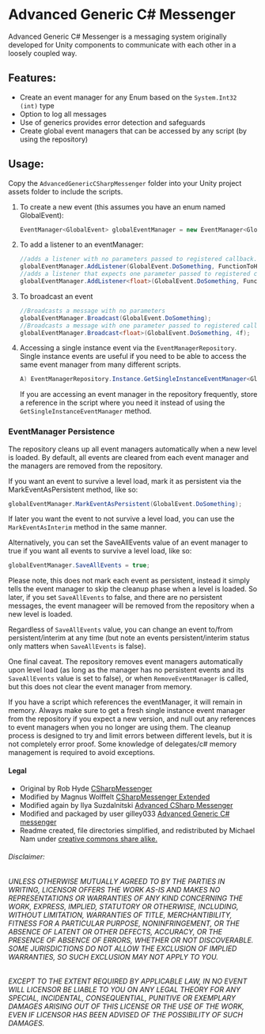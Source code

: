 # Advanced Generic C# Messenger
Advanced Generic C# Messenger is a messaging system originally developed for Unity components to communicate with each other in a loosely coupled way.
## Features:
* Create an event manager for any Enum based on the `System.Int32 (int)` type
* Option to log all messages
* Use of generics provides error detection and safeguards
* Create global event managers that can be accessed by any script (by using the repository)

## Usage:

Copy the `AdvancedGenericCSharpMessenger` folder into your Unity project assets folder to include the scripts.

1. To create a new event (this assumes you have an enum named GlobalEvent):
 	```csharp
    EventManager<GlobalEvent> globalEventManager = new EventManager<GlobalEvent>();
    ```
 		
 2. To add a listener to an eventManager:
    ```csharp
    //adds a listener with no parameters passed to registered callback.
    globalEventManager.AddListener(GlobalEvent.DoSomething, FunctionToHandleDoSomethingEvent);
    //adds a listener that expects one parameter passed to registered callback.
    globalEventManager.AddListener<float>(GlobalEvent.DoSomething, FunctionToHandleDoSomethingEventWithFloatParamater);
    ```
 	
 3. To broadcast an event
    ```csharp
    //Broadcasts a message with no parameters
 	globalEventManager.Broadcast(GlobalEvent.DoSomething);
 	//Broadcasts a message with one parameter passed to registered callbacks.
 	globalEventManager.Broadcast<float>(GlobalEvent.DoSomething, 4f);
 	```
 
 4. Accessing a single instance event via the `EventManagerRepository`. Single instance events are useful if you need to be able to access the same event manager from many different scripts.
    ```csharp
    A) EventManagerRepository.Instance.GetSingleInstanceEventManager<GlobalEvent>().Broadcast<float>(GlobalEvent.DoSomething, 4f);
    ```
    If you are accessing an event manager in the repository frequently, store a reference in the script where you need it instead of using the `GetSingleInstanceEventManager` method.

### EventManager Persistence
 
The repository cleans up all event managers automatically when a new level is loaded. By default, all events are cleared from each event manager and the managers are removed from the repository.

If you want an event to survive a level load, mark it as persistent via the MarkEventAsPersistent method, like so:
```csharp
globalEventManager.MarkEventAsPersistent(GlobalEvent.DoSomething);
```
If later you want the event to not survive a level load, you can use the `MarkEventAsInterim` method in the same manner.

Alternatively, you can set the SaveAllEvents value of an event manager to true if you want all events to survive a level load, like so:
```csharp
globalEventManager.SaveAllEvents = true;
```
Please note, this does not mark each event as persistent, instead it simply tells the event manager to skip the cleanup phase when a level is loaded.
So later, if you set `SaveAllEvents` to false, and there are no persistent messages, the event manageer will be removed
from the repository when a new level is loaded. 

Regardless of `SaveAllEvents` value, you can change an event to/from persistent/interim at any time (but note an events persistent/interim status only matters when `SaveAllEvents` is false).

One final caveat. The repository removes event managers automatically upon level load (as long as the manager has no persistent events and its `SaveAllEvents` value is set to false), or when `RemoveEventManager` is called, but this does not clear the event manager from memory. 

If you have a script which references the eventManager, it will remain in memory. Always make sure to get a fresh single instance event manager from the repository if you expect a new version, and null out any references to event managers when you no longer are using them. The cleanup process is designed to try and limit errors between different levels, but it is not completely error proof. Some knowledge of delegates/c# memory management is required to avoid exceptions.

#### Legal

* Original by Rob Hyde [CSharpMessenger](http://wiki.unity3d.com/index.php/CSharpMessenger) 
* Modified by Magnus Wolffelt [CSharpMessenger Extended](http://wiki.unity3d.com/index.php/CSharpMessenger_Extended) 
* Modified again by Ilya Suzdalnitski [Advanced CSharp Messenger](http://wiki.unity3d.com/index.php/Advanced_CSharp_Messenger)
* Modified and packaged by user gilley033 [Advanced Generic C# messenger ](http://forum.unity3d.com/threads/advanced-c-messenger.112449/) 
* Readme created, file directories simplified, and redistributed by Michael Nam under [creative commons share alike.](https://creativecommons.org/licenses/by-sa/3.0/)

###### Disclaimer:
###### *UNLESS OTHERWISE MUTUALLY AGREED TO BY THE PARTIES IN WRITING, LICENSOR OFFERS THE WORK AS-IS AND MAKES NO REPRESENTATIONS OR WARRANTIES OF ANY KIND CONCERNING THE WORK, EXPRESS, IMPLIED, STATUTORY OR OTHERWISE, INCLUDING, WITHOUT LIMITATION, WARRANTIES OF TITLE, MERCHANTIBILITY, FITNESS FOR A PARTICULAR PURPOSE, NONINFRINGEMENT, OR THE ABSENCE OF LATENT OR OTHER DEFECTS, ACCURACY, OR THE PRESENCE OF ABSENCE OF ERRORS, WHETHER OR NOT DISCOVERABLE. SOME JURISDICTIONS DO NOT ALLOW THE EXCLUSION OF IMPLIED WARRANTIES, SO SUCH EXCLUSION MAY NOT APPLY TO YOU.*
###### *EXCEPT TO THE EXTENT REQUIRED BY APPLICABLE LAW, IN NO EVENT WILL LICENSOR BE LIABLE TO YOU ON ANY LEGAL THEORY FOR ANY SPECIAL, INCIDENTAL, CONSEQUENTIAL, PUNITIVE OR EXEMPLARY DAMAGES ARISING OUT OF THIS LICENSE OR THE USE OF THE WORK, EVEN IF LICENSOR HAS BEEN ADVISED OF THE POSSIBILITY OF SUCH DAMAGES.*

